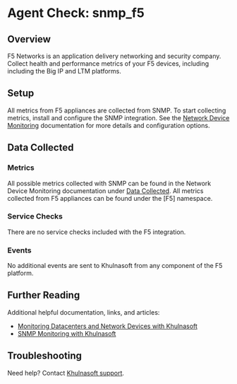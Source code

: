 # Agent Check: snmp_f5

## Overview

F5 Networks is an application delivery networking and security company. Collect health and performance metrics of your F5 devices, including including the Big IP and LTM platforms.

## Setup

All metrics from F5 appliances are collected from SNMP. To start collecting metrics, install and configure the SNMP integration. See the [Network Device Monitoring][2] documentation for more details and configuration options.

## Data Collected

### Metrics

All possible metrics collected with SNMP can be found in the Network Device Monitoring documentation under [Data Collected][1]. All metrics collected from F5 appliances can be found under the [F5] namespace.

### Service Checks

There are no service checks included with the F5 integration.

### Events

No additional events are sent to Khulnasoft from any component of the F5 platform.

## Further Reading

Additional helpful documentation, links, and articles:

* [Monitoring Datacenters and Network Devices with Khulnasoft][4]
* [SNMP Monitoring with Khulnasoft][3]

## Troubleshooting

Need help? Contact [Khulnasoft support][5].

[1]: https://docs.khulnasoft.com/network_monitoring/devices/data
[2]: https://docs.khulnasoft.com/network_monitoring/devices/setup
[3]: https://www.khulnasoft.com/blog/monitor-snmp-with-khulnasoft/
[4]: https://www.khulnasoft.com/blog/datacenter-monitoring-dashboards/
[5]: https://docs.khulnasoft.com/help/
